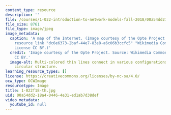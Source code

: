 ```yaml
---
content_type: resource
description: ''
file: /courses/1-022-introduction-to-network-models-fall-2018/00a54dd218a404464e31ed1ab7d38def_1-022f18-th.jpg
file_size: 8761
file_type: image/jpeg
image_metadata:
  caption: 'A map of the Internet. (Image courtesy of the Opte Project. Source: {{%
    resource_link "dc6e6373-2baf-44e7-83e8-a6c06b3ccfc5" "Wikimedia Commons" %}}.
    License CC BY.)'
  credit: 'Image courtesy of the Opte Project. Source: Wikimedia Commons. License
    CC BY.'
  image-alt: Multi-colored thin lines connect in various configurations to form a
    circular structure.
learning_resource_types: []
license: https://creativecommons.org/licenses/by-nc-sa/4.0/
ocw_type: OCWImage
resourcetype: Image
title: 1-022f18-th.jpg
uid: 00a54dd2-18a4-0446-4e31-ed1ab7d38def
video_metadata:
  youtube_id: null
---
```

